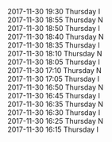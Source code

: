 2017-11-30 19:30 Thursday  I  
2017-11-30 18:55 Thursday  N  
2017-11-30 18:50 Thursday  I  
2017-11-30 18:40 Thursday  N  
2017-11-30 18:35 Thursday  I  
2017-11-30 18:10 Thursday  N  
2017-11-30 18:05 Thursday  I  
2017-11-30 17:10 Thursday  N  
2017-11-30 17:05 Thursday  I  
2017-11-30 16:50 Thursday  N  
2017-11-30 16:45 Thursday  I  
2017-11-30 16:35 Thursday  N  
2017-11-30 16:30 Thursday  I  
2017-11-30 16:25 Thursday  N  
2017-11-30 16:15 Thursday  I  

